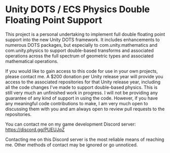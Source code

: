 # Unity DOTS / ECS Physics Double Floating Point Support

This project is a personal undertaking to implement full double floating point support into the new Unity DOTS framework. It includes enhancements to numerous DOTS packages, but especially to com.unity.mathematics and com.unity.physics to support double-based transforms and associated operations across the full spectrum of geometric types and associated mathematical operations.

If you would like to gain access to this code for use in your own projects, please contact me. A $200 donation per Unity release year will provide you access to the associated repositories for that Unity release year, including all the code changes I've made to support double-based physics. This is still very much an unfinished work in progress. I will not be providing any guarantee of any kind of support in using the code. However, if you have any meaningful code contributions to make, I am very much open to discussing them with you and am always open to review pull requests to the repositories.

You can contact me on my game development Discord server: https://discord.gg/PUEUJqZ

Contacting me on this Discord server is the most reliable means of reaching me. Other methods of contact may be ignored or go unnoticed.
